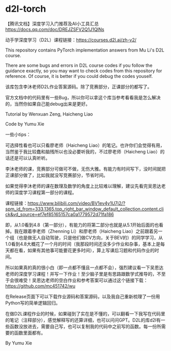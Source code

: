 # d2l-torch

【腾讯文档】深度学习入门推荐及AI小工具汇总
https://docs.qq.com/doc/DREJZSFV2Q1J1QlNs

动手学深度学习（D2L）课程链接：https://courses.d2l.ai/zh-v2/

This repository contains PyTorch implementation answers from Mu Li's D2L course.

There are some bugs and errors in D2L course codes if you follow the guidance exactly, so you may want to check codes from this repository for reference. Of course, it is better if you could debug the codes youself.

该库包含李沐老师D2L作业答案源码。除了竞赛部分，正课部分的都写了。

官方文档中的代码里有一些Bug，所以你可以拿这个库当参考看看我是怎么解决的，当然你如果自己能debug出来是更好。

Tutorial by Wenxuan Zeng, Haicheng Liao

Code by Yumu Xie

一些小tips：

可选择性看也可以只看廖老师（Haicheng Liao）的笔记。也许你们会觉得有用，当然鉴于我比较蠢和脑残所以也没必要听我的，不过廖老师（Haicheng Liao）的话还是可以认真听听。

李沐老师的课，竞赛部分可做可不做，无伤大雅。有能力有时间写下，没时间就把正课部分做了，比如我就没写竞赛部分，节省时间。

如果觉得李沐老师的课在数理及数学的角度上比较难以理解，建议先看完吴恩达老师的深度学习课程第一部分的课程。

课程链接：https://www.bilibili.com/video/BV1ev4y1U7j2/?spm_id_from=333.1365.top_right_bar_window_default_collection.content.click&vd_source=ef7ef85165157ca0a1779572d71fa186

即，从1.0看到4.8（第一部分），有能力的将第二部分也就是从5.1开始后面的也看掉。我在跟着李老师（Zhenning Li）和廖老师（Haicheng Liao）之前跟着另一个组（也是做无人自动驾驶，只是他们做CV方向，关于BEV的）的同学学习，从1.0看到4.8大概花了一个月的时间（我那段时间还没多少作业和杂事，基本上是每天都在看，如果有其他事可能要花更多时间），算上写课后习题和代码作业的时间。

所以如果真的真的很小白（即一点都不懂且一点都不会），强烈建议看一下吴恩达老师的深度学习课程！并写一下作业！至少脑子里是有思路跟数学式推导的，不至于会很难受！吴恩达老师的空白作业和参考答案可以通过这个链接下载：https://github.com/mc451742/wu

在Release页面下可以下载作业源码和答案源码，以及我自己重新梳理了一份用Python写的简单逻辑回归。

在做D2L课程作业的时候，如果碰到了实在是不懂的，可以翻看一下我写在代码里的笔记（注释部分），感觉解释写的还算详细，也可以问问GPT。D2L的库d2l有一些函数没放进去，需要自己写，也可以复制我的代码中之前写的函数。每一份所需要的函数里面都有。

By Yumu Xie
